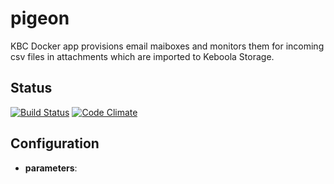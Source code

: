 # pigeon
KBC Docker app provisions email maiboxes and monitors them for incoming csv files in attachments which are imported to Keboola Storage.

## Status

[![Build Status](https://travis-ci.org/keboola/pigeon.svg)](https://travis-ci.org/keboola/pigeon) [![Code Climate](https://codeclimate.com/github/keboola/pigeon/badges/gpa.svg)](https://codeclimate.com/github/keboola/pigeon)

## Configuration

- **parameters**:
